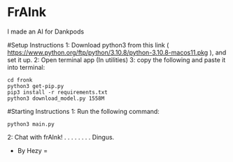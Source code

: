 # FrAInk
I made an AI for Dankpods

#Setup Instructions
1: Download python3 from this link ( https://www.python.org/ftp/python/3.10.8/python-3.10.8-macos11.pkg ),  and set it up. 
2: Open terminal app (In utilities)
3: copy the following and paste it into terminal:

```
cd fronk
python3 get-pip.py
pip3 install -r requirements.txt
python3 download_model.py 1558M
```

#Starting Instructions
1: Run the following command:
```
python3 main.py
```
2: Chat with frAInk!
.
.
.
.
.
.
.
.
Dingus.

- By Hezy = 
